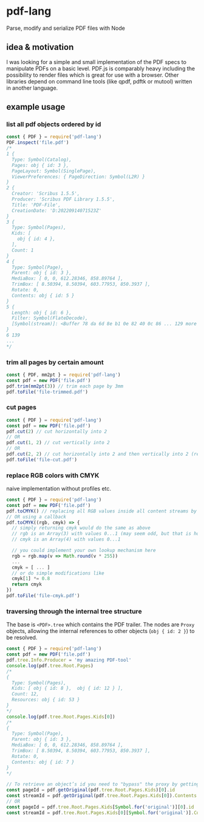 # pdf-lang
Parse, modify and serialize PDF files with Node

## idea & motivation
I was looking for a simple and small implementation of the PDF specs to manipulate PDFs on a basic level.
PDF.js is comparably heavy including the possibility to render files which is great for use with a browser.
Other libraries depend on command line tools (like qpdf, pdftk or mutool) written in another language.

## example usage
### list all pdf objects ordered by id
```javascript
const { PDF } = require('pdf-lang')
PDF.inspect('file.pdf')
/*
1 {
  Type: Symbol(Catalog),
  Pages: obj { id: 3 },
  PageLayout: Symbol(SinglePage),
  ViewerPreferences: { PageDirection: Symbol(L2R) }
}
2 {
  Creator: 'Scribus 1.5.5',
  Producer: 'Scribus PDF Library 1.5.5',
  Title: 'PDF-File',
  CreationDate: 'D:20220914071523Z'
}
3 {
  Type: Symbol(Pages),
  Kids: [
    obj { id: 4 },
  ],
  Count: 1
}
4 {
  Type: Symbol(Page),
  Parent: obj { id: 3 },
  MediaBox: [ 0, 0, 612.28346, 858.89764 ],
  TrimBox: [ 8.50394, 8.50394, 603.77953, 850.3937 ],
  Rotate: 0,
  Contents: obj { id: 5 }
}
5 {
  Length: obj { id: 6 },
  Filter: Symbol(FlateDecode),
  [Symbol(stream)]: <Buffer 78 da 6d 8e b1 0e 82 40 0c 86 ... 129 more bytes>
}
6 139
...
*/
```

### trim all pages by certain amount
```javascript
const { PDF, mm2pt } = require('pdf-lang')
const pdf = new PDF('file.pdf')
pdf.trim(mm2pt(3)) // trim each page by 3mm
pdf.toFile('file-trimmed.pdf')
```

### cut pages
```javascript
const { PDF } = require('pdf-lang')
const pdf = new PDF('file.pdf')
pdf.cut(2) // cut horizontally into 2
// OR
pdf.cut(1, 2) // cut vertically into 2
// OR 
pdf.cut(2, 2) // cut horizontally into 2 and then vertically into 2 (resulting in 4 pages)
pdf.toFile('file-cut.pdf')
```

### replace RGB colors with CMYK
naive implementation without profiles etc.
```javascript
const { PDF } = require('pdf-lang')
const pdf = new PDF('file.pdf')
pdf.toCMYK() // replacing all RGB values inside all content streams by respective CMYK values
// OR using a callback
pdf.toCMYK((rgb, cmyk) => {
  // simply returning cmyk would do the same as above
  // rgb is an Array(3) with values 0...1 (may seem odd, but that is how it is represented in pdf content streams)
  // cmyk is an Array(4) with values 0...1

  // you could implement your own lookup mechanism here
  rgb = rgb.map(v => Math.round(v * 255))
  ...
  cmyk = [ ... ]
  // or do simple modifications like
  cmyk[1] *= 0.8
  return cmyk
})
pdf.toFile('file-cmyk.pdf')
```

### traversing through the internal tree structure
The base is `<PDF>.tree` which contains the PDF trailer. The nodes are `Proxy` objects, allowing the internal references to other objects (`obj { id: 2 }`) to be resolved.
```javascript
const { PDF } = require('pdf-lang')
const pdf = new PDF('file.pdf')
pdf.tree.Info.Producer = 'my amazing PDF-tool'
console.log(pdf.tree.Root.Pages)
/*
{
  Type: Symbol(Pages),
  Kids: [ obj { id: 8 },  obj { id: 12 } ],
  Count: 12,
  Resources: obj { id: 53 }
}
*/
console.log(pdf.tree.Root.Pages.Kids[0])
/*
{
  Type: Symbol(Page),
  Parent: obj { id: 3 },
  MediaBox: [ 0, 0, 612.28346, 858.89764 ],
  TrimBox: [ 8.50394, 8.50394, 603.77953, 850.3937 ],
  Rotate: 0,
  Contents: obj { id: 7 }
}
*/

// To retrieve an object’s id you need to "bypass" the proxy by getting the "original" object. (This works for Arrays `[]` and Objects `{}`)
const pageId = pdf.getOriginal(pdf.tree.Root.Pages.Kids)[0].id
const streamId = pdf.getOriginal(pdf.tree.Root.Pages.Kids[0]).Contents.id
// OR
const pageId = pdf.tree.Root.Pages.Kids[Symbol.for('original')][0].id
const streamId = pdf.tree.Root.Pages.Kids[0][Symbol.for('original')].Contents.id
```

